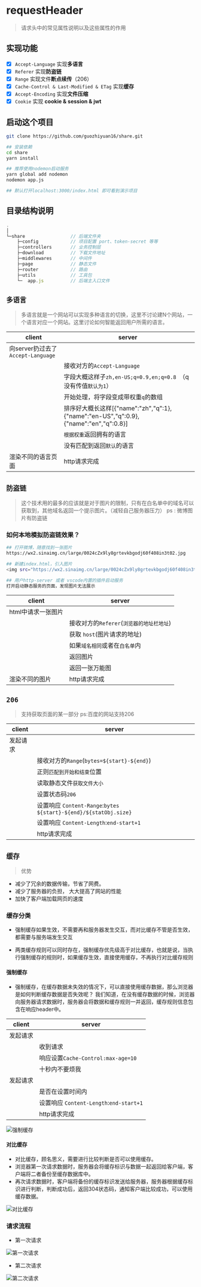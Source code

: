 # requestHeader

> 请求头中的常见属性说明以及这些属性的作用

## 实现功能

- [x] `Accept-Language` 实现**多语言** 
- [x] `Referer` 实现**防盗链**
- [x] `Range` 实现文件**断点续传**（206）
- [x] `Cache-Control & Last-Modified & ETag` 实现**缓存**
- [x] `Accept-Encoding` 实现**文件压缩**
- [x] `Cookie` 实现 **cookie & session & jwt**

## 启动这个项目

```bash
git clone https://github.com/guozhiyuan16/share.git

## 安装依赖
cd share
yarn install

## 推荐使用nodemon启动服务
yarn global add nodemon
nodemon app.js

## 默认打开localhost:3000/index.html 即可看到演示项目
```

## 目录结构说明

```js
.
│
└─share                 // 后端文件夹
    ├─config            // 项目配置 port、token-secret 等等
    ├─controllers       // 业务控制层
    ├─download          // 下载文件地址
    ├─middlewares       // 中间件
    ├─page              // 静态文件
    ├─router            // 路由
    ├─utils             // 工具包
    └─  app.js          // 后端主入口文件
```

## `多语言`

> 多语言就是一个网站可以实现多种语言的切换，这里不讨论建N个网站，一个语言对应一个网站。这里讨论如何智能返回用户所需的语言。

| client | server  |
| --- | --- |
| 向server扔过去了`Accept-Language` |  |
|  | 接收对方的`Accept-Language` |
|  | 字段大概这样子`zh,en-US;q=0.9,en;q=0.8 `（q没有传值`默认为1`）|
|  | 开始处理，将字段变成带权重`q`的数组 |
|  | 排序好大概长这样[{"name":"zh","q":1},{"name":"en-US","q":0.9},{"name":"en","q":0.8}]|
|  | `根据权重`返回拥有的语言  |
|  | 没有匹配到返回`默认`的语言 |
| 渲染不同的语言页面 | http请求完成 |

## `防盗链`

> 这个技术用的最多的应该就是对于图片的限制，只有在白名单中的域名可以获取到，其他域名返回一个提示图片。（减轻自己服务器压力）
> ps : 微博图片有防盗链

### 如何本地模拟防盗链效果？
```bash
## 打开微博，随意找到一张图片 
https://wx2.sinaimg.cn/large/0024cZx9ly8grtevkbgodj60f408in3t02.jpg

## 新建index.html，引入图片
<img src="https://wx2.sinaimg.cn/large/0024cZx9ly8grtevkbgodj60f408in3t02.jpg" />

## 用户http-server 或者 vscode内置的插件启动服务
打开启动静态服务的页面，发现图片无法展示
```

| client | server |
| --- | --- |
| html中请求一张图片 |  |
|     |  接收对方的`Referer`(`浏览器的地址栏地址`)  |
|     |  获取 `host`(图片请求的地址) |
|     |  如果`域名相同`或者在`白名单`内 |
|     |  返回图片 |
|     |  返回一张万能图|
| 渲染不同的图片 | http请求完成 |


## `206`

> 支持获取页面的某一部分
> ps:百度的网站支持206

| client | server |
| --- | --- |
| 发起请求 |  |
|     |  接收对方的`Range`(`bytes=${start}-${end}`)  |
|     |  正则`匹配到开始和结束`位置 |
|     |  读取静态文件`获取文件大小` |
|     |  设置状态码`206`|
|     |  设置响应 `Content-Range`:`bytes ${start}-${end}/${statObj.size}` |
|     |  设置响应 `Content-Length`:`end-start+1`|
|     | http请求完成 |



## `缓存`

> 优势
- 减少了冗余的数据传输，节省了网费。
- 减少了服务器的负担， 大大提高了网站的性能
- 加快了客户端加载网页的速度

### 缓存分类

- 强制缓存如果生效，不需要再和服务器发生交互，而对比缓存不管是否生效，都需要与服务端发生交互

- 两类缓存规则可以同时存在，强制缓存优先级高于对比缓存，也就是说，当执行强制缓存的规则时，如果缓存生效，直接使用缓存，不再执行对比缓存规则

#### 强制缓存

- 强制缓存，在缓存数据未失效的情况下，可以直接使用缓存数据，那么浏览器是如何判断缓存数据是否失效呢？ 我们知道，在没有缓存数据的时候，浏览器向服务器请求数据时，服务器会将数据和缓存规则一并返回，缓存规则信息包含在响应header中。

| client | server |
| --- | --- |
| 发起请求 |  |
|     |  收到请求 |
|     |  响应设置`Cache-Control:max-age=10` |
|     |  十秒内不要烦我 |
|  发起请求   | |
|     |  是否在设置时间内 |
|     |  设置响应 `Content-Length`:`end-start+1`|
|     | http请求完成 |

![强制缓存](http://101.34.12.12/img/cache1.png?v=10010)

#### 对比缓存

- 对比缓存，顾名思义，需要进行比较判断是否可以使用缓存。
- 浏览器第一次请求数据时，服务器会将缓存标识与数据一起返回给客户端，客户端将二者备份至缓存数据库中。
- 再次请求数据时，客户端将备份的缓存标识发送给服务器，服务器根据缓存标识进行判断，判断成功后，返回304状态码，通知客户端比较成功，可以使用缓存数据。

![对比缓存](http://101.34.12.12/img/cache2.png?v=10086)

### 请求流程

- 第一次请求

![第一次请求](http://101.34.12.12/img/first.png)


- 第二次请求

![第二次请求](http://101.34.12.12/img/second.png)

